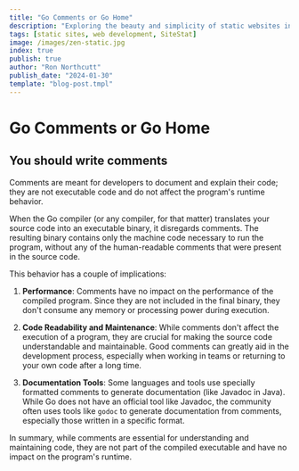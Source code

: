 ```yaml
---
title: "Go Comments or Go Home"
description: "Exploring the beauty and simplicity of static websites in the modern web era."
tags: [static sites, web development, SiteStat]
image: /images/zen-static.jpg
index: true
publish: true
author: "Ron Northcutt"
publish_date: "2024-01-30"
template: "blog-post.tmpl"
---
```


# Go Comments or Go Home
## You should write comments
Comments are meant for developers to document and explain their code; they are not executable code and do not affect the program's runtime behavior. 

When the Go compiler (or any compiler, for that matter) translates your source code into an executable binary, it disregards comments. The resulting binary contains only the machine code necessary to run the program, without any of the human-readable comments that were present in the source code.

This behavior has a couple of implications:

1. **Performance**: Comments have no impact on the performance of the compiled program. Since they are not included in the final binary, they don't consume any memory or processing power during execution.

2. **Code Readability and Maintenance**: While comments don't affect the execution of a program, they are crucial for making the source code understandable and maintainable. Good comments can greatly aid in the development process, especially when working in teams or returning to your own code after a long time.

3. **Documentation Tools**: Some languages and tools use specially formatted comments to generate documentation (like Javadoc in Java). While Go does not have an official tool like Javadoc, the community often uses tools like `godoc` to generate documentation from comments, especially those written in a specific format.

In summary, while comments are essential for understanding and maintaining code, they are not part of the compiled executable and have no impact on the program's runtime.

## 